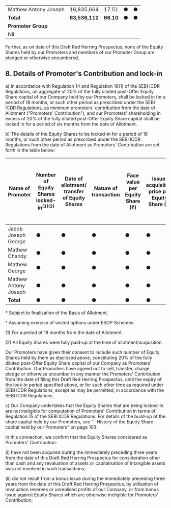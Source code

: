 <table><tr><td>Mathew Antony Joseph</td><td>16,835,664</td><td>17.51</td><td>●</td><td>●</td></tr><tr><td><strong>Total</strong></td><td><strong>63,536,112</strong></td><td><strong>66.10</strong></td><td><strong>●</strong></td><td><strong>●</strong></td></tr><tr><td colspan="5"><strong>Promoter Group</strong></td></tr><tr><td colspan="5">Nil</td></tr></table>

Further, as on date of this Draft Red Herring Prospectus, none of the Equity Shares held by our Promoters and members of our Promoter Group are pledged or otherwise encumbered.

## 8. Details of Promoter's Contribution and lock-in

a) In accordance with Regulation 14 and Regulation 16(1) of the SEBI ICDR Regulations, an aggregate of 20% of the fully diluted post-Offer Equity Share capital of our Company held by our Promoters, shall be locked in for a period of 18 months, or such other period as prescribed under the SEBI ICDR Regulations, as minimum promoters' contribution from the date of Allotment ("Promoters' Contribution"), and our Promoters' shareholding in excess of 20% of the fully diluted post-Offer Equity Share capital shall be locked in for a period of six months from the date of Allotment.

b) The details of the Equity Shares to be locked-in for a period of 18 months, or such other period as prescribed under the SEBI ICDR Regulations from the date of Allotment as Promoters' Contribution are set forth in the table below:

<table><thead><tr><th>Name of Promoter</th><th>Number of Equity Shares locked-in<sup>(1)(2)</sup></th><th>Date of allotment/ transfer of Equity Shares</th><th>Nature of transaction</th><th>Face value per Equity Share (₹)</th><th>Issue/ acquisition price per Equity Share (₹)</th><th>Percentage of pre-Offer paid-up Equity Share capital^</th><th>Percentage of post-Offer paid-up Equity Share capital*</th><th>Date up to which the Equity Shares are subject to lock in</th></tr></thead><tbody><tr><td>Jacob Joseph George</td><td>●</td><td>●</td><td>●</td><td>●</td><td>●</td><td>●</td><td>●</td><td>●</td></tr><tr><td>Mathew Chandy</td><td>●</td><td>●</td><td>●</td><td>●</td><td>●</td><td>●</td><td>●</td><td>●</td></tr><tr><td>Mathew George</td><td>●</td><td>●</td><td>●</td><td>●</td><td>●</td><td>●</td><td>●</td><td>●</td></tr><tr><td>Mathew Antony Joseph</td><td>●</td><td>●</td><td>●</td><td>●</td><td>●</td><td>●</td><td>●</td><td>●</td></tr><tr><td><strong>Total</strong></td><td><strong>●</strong></td><td><strong>●</strong></td><td><strong>●</strong></td><td><strong>●</strong></td><td><strong>●</strong></td><td><strong>●</strong></td><td><strong>●</strong></td><td><strong>●</strong></td></tr></tbody></table>

\* Subject to finalisation of the Basis of Allotment.

^ Assuming exercise of vested options under ESOP Schemes.

(1) For a period of 18 months from the date of Allotment.

(2) All Equity Shares were fully paid-up at the time of allotment/acquisition.

Our Promoters have given their consent to include such number of Equity Shares held by them as disclosed above, constituting 20% of the fully diluted post-Offer Equity Share capital of our Company as Promoters' Contribution. Our Promoters have agreed not to sell, transfer, charge, pledge or otherwise encumber in any manner the Promoters' Contribution from the date of filing this Draft Red Herring Prospectus, until the expiry of the lock-in period specified above, or for such other time as required under SEBI ICDR Regulations, except as may be permitted, in accordance with the SEBI ICDR Regulations.

c) Our Company undertakes that the Equity Shares that are being locked-in are not ineligible for computation of Promoters' Contribution in terms of Regulation 15 of the SEBI ICDR Regulations. For details of the build-up of the share capital held by our Promoters, see "- History of the Equity Share capital held by our Promoters" on page 103.

In this connection, we confirm that the Equity Shares considered as Promoters' Contribution:

(i) have not been acquired during the immediately preceding three years from the date of this Draft Red Herring Prospectus for consideration other than cash and any revaluation of assets or capitalisation of intangible assets was not involved in such transactions;

(ii) did not result from a bonus issue during the immediately preceding three years from the date of this Draft Red Herring Prospectus, by utilisation of revaluation reserves or unrealised profits of our Company, or from bonus issue against Equity Shares which are otherwise ineligible for Promoters' Contribution;